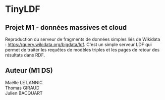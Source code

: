 # TinyLDF
## Projet M1 - données massives et cloud 
Reproduction du serveur de fragments de données simples liés de Wikidata : https://query.wikidata.org/bigdata/ldf. C'est un simple serveur LDF qui permet de traiter les requêtes de modèles triples et les pages de retour des résultats dans RDF. 

## Auteur (M1 DS)
Maëlle LE LANNIC <br>
Thomas GIRAUD <br>
Julien BACQUART <br>